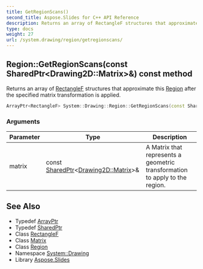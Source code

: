 ```yaml
---
title: GetRegionScans()
second_title: Aspose.Slides for C++ API Reference
description: Returns an array of RectangleF structures that approximate this Region after the specified matrix transformation is applied.
type: docs
weight: 27
url: /system.drawing/region/getregionscans/
---
```

## Region::GetRegionScans(const SharedPtr\<Drawing2D::Matrix\>\&) const method


Returns an array of [RectangleF](../../rectanglef/) structures that approximate this [Region](../) after the specified matrix transformation is applied.

```cpp
ArrayPtr<RectangleF> System::Drawing::Region::GetRegionScans(const SharedPtr<Drawing2D::Matrix> &matrix) const
```


### Arguments

| Parameter | Type | Description |
| --- | --- | --- |
| matrix | const [SharedPtr](../../../system/sharedptr/)\<[Drawing2D::Matrix](../../../system.drawing.drawing2d/matrix/)\>\& | A Matrix that represents a geometric transformation to apply to the region. |

## See Also

* Typedef [ArrayPtr](../../../system/arrayptr/)
* Typedef [SharedPtr](../../../system/sharedptr/)
* Class [RectangleF](../../rectanglef/)
* Class [Matrix](../../../system.drawing.drawing2d/matrix/)
* Class [Region](../)
* Namespace [System::Drawing](../../)
* Library [Aspose.Slides](../../../)